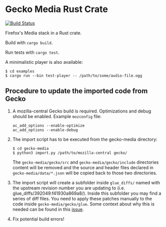 
# Gecko Media Rust Crate

[![Build Status](https://travis-ci.org/servo/gecko-media.svg?branch=master)](https://travis-ci.org/servo/gecko-media)

Firefox's Media stack in a Rust crate.

Build with `cargo build`.

Run tests with `cargo test`.

A minimalistic player is also available:
   ```
   $ cd examples
   $ cargo run --bin test-player -- /path/to/some/audio-file.ogg
   ```

## Procedure to update the imported code from Gecko

1. A mozilla-central Gecko build is required. Optimizations and debug should be enabled. Example `mozconfig` file:
    ```
    ac_add_options --enable-optimize 
    ac_add_options --enable-debug 
    ```
    
2. The import script has to be executed from the gecko-media directory:
    ```
    $ cd gecko-media
    $ python3 import.py /path/to/mozilla-central gecko/
    ```

   The `gecko-media/gecko/src` and `gecko-media/gecko/include` directories
   content will be removed and the source and header files declared in
   `gecko-media/data/*.json` will be copied back to those two directories.

3. The import script will create a subfolder inside `glue_diffs/` named with the
   upstream revision number you are updating to (i.e.
   glue_diffs/392049:f41930a869a8/). Inside this subfolder you may find a series
   of diff files. You need to apply these patches manually to the code inside
   `gecko-media/gecko/glue`. Some context about why this is needed can be found
   in this [issue](https://github.com/servo/gecko-media/issues/79).

4. Fix potential build errors!
